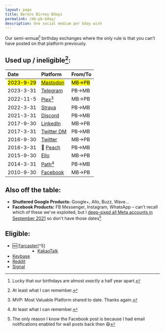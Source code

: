 ```yaml
---
layout: page
title: Berens Birney Bdays
permalink: /mb-pb-bday/
description: One social medium per bday wish
---
```

Our semi-annual[^1] birthday exchanges where the only rule is that you can’t have posted on that platform previously.

[^1]: Lucky that our birthdays are almost *exactly* a half year apart.

## Used up / ineligible[^2]:

[^2]:At least what I can remember.

| Date | Platform | From/To |
| :---    | :---  | :---  |
| <mark>2023-9-29</mark> | <mark><a href="https://mas.to/@mbirney@fosstodon.org/111150123297043833" target="_blank">Mastodon</a></mark> | <mark>MB→PB</mark> |
| 2023-3-31 | <a href="https://t.me/berensp" target="_blank">Telegram</a> | PB→MB |
| 2022-11-5 | <a href="https://plex.tv/" target="_blank">Plex</a>[^3] | MB→PB |
| 2022-3-31 | <a href="https://www.strava.com/activities/6910839279#comments" target="_blank">Strava</a> | PB→MB |
| 2021-3-31 | <a href="https://discord.com/channels/790628259414147092/790628259414147094/826944084840153138" target="_blank">Discord</a> | PB→MB |
| 2017-9-30 | <a href="https://www.linkedin.com/messaging/thread/2-NGYzNGQzNDItMWRkOC01NTMwLWExMjQtMmQ1NjI4YWFkMDYxXzAwMA==/" target="_blank">LinkedIn</a> | MB→PB |
| 2017-3-31 | <a href="https://twitter.com/messages/compose?recipient_id=19028711" target="_blank">Twitter DM</a> | PB→MB |
| 2016-9-30 | <a href="https://twitter.com/Skytop1/status/782006760831873025?t=5gXpGsAZ6I0SrKlHEPr-pQ&s=19" target="_blank">Twitter</a> | MB→PB |
| 2016-3-31 | &#127825; <a href="http://peach.cool/" target="_blank">Peach</a> | PB→MB |
| 2015-9-30 | <a href="https://ello.co/birney/post/mmmcxjyhytucpmfuaxj4za" target="_blank">Ello</a> | MB→PB |
| 2014-3-31 | <a href="https://en.wikipedia.org/wiki/Path_(social_network)" target="_blank">Path</a>[^2] | PB→MB |
| 2010-9-30 | <a href="https://facebook.com" target="_blank">Facebook</a> | MB→PB |

[^3]: MVP: Most Valuable Platform shared to date. Thanks again.

## Also off the table:
- **Shuttered Google Products:** Google+, Allo, Buzz, Wave...
- **Facebook Products:** FB Messenger, Instagram, WhatsApp – can't recall which of these we've exploited, but I [deep-sixed all Meta accounts in September 2021](/fb) so don't have those dates[^4]

[^4]:The only reason I know the Facebook post is because I had email notifications enabled for wall posts back then 😄

## Eligible:
- <div style="float:left;"><span style="display:inline;">🆕&nbsp;</span><span style="display:inline;"><a href="https://warpcast.com/pmb" target="_blank">Farcaster</a></span></div>[^5]
- <a href="https://www.kakaocorp.com/page/service/service/KakaoTalk?lang=ENG&tab=all" target="_blank">KakaoTalk</a>
- <a href="https://keybase.io/berens" target="_blank">Keybase</a>
- <a href="https://reddit.com/user/berensp" target="_blank">Reddit</a>
- <a href="https://signal.org" target="_blank">Signal</a>

[^5]: Requires an identity on the Ethereum blockchain 🤓
